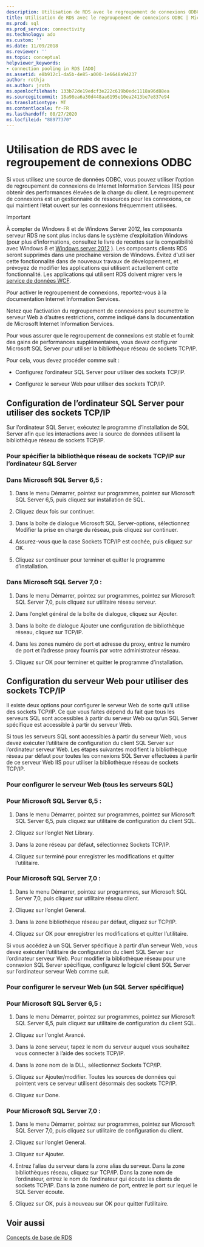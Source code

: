 ```yaml
---
description: Utilisation de RDS avec le regroupement de connexions ODBC
title: Utilisation de RDS avec le regroupement de connexions ODBC | Microsoft Docs
ms.prod: sql
ms.prod_service: connectivity
ms.technology: ado
ms.custom: ''
ms.date: 11/09/2018
ms.reviewer: ''
ms.topic: conceptual
helpviewer_keywords:
- connection pooling in RDS [ADO]
ms.assetid: e8b912c1-da5b-4e85-a000-1e6648a94237
author: rothja
ms.author: jroth
ms.openlocfilehash: 133b72de19edcf3e222c619b0edc1118a96d88ea
ms.sourcegitcommit: 18a98ea6a30d448aa6195e10ea2413be7e837e94
ms.translationtype: MT
ms.contentlocale: fr-FR
ms.lasthandoff: 08/27/2020
ms.locfileid: "88977370"
---
```

# <a name="using-rds-with-odbc-connection-pooling"></a>Utilisation de RDS avec le regroupement de connexions ODBC
Si vous utilisez une source de données ODBC, vous pouvez utiliser l’option de regroupement de connexions de Internet Information Services (IIS) pour obtenir des performances élevées de la charge du client. Le regroupement de connexions est un gestionnaire de ressources pour les connexions, ce qui maintient l’état ouvert sur les connexions fréquemment utilisées.  
  
> [!IMPORTANT]
>  À compter de Windows 8 et de Windows Server 2012, les composants serveur RDS ne sont plus inclus dans le système d’exploitation Windows (pour plus d’informations, consultez le livre de recettes sur la compatibilité avec Windows 8 et [Windows server 2012](https://www.microsoft.com/download/details.aspx?id=27416) ). Les composants clients RDS seront supprimés dans une prochaine version de Windows. Évitez d'utiliser cette fonctionnalité dans de nouveaux travaux de développement, et prévoyez de modifier les applications qui utilisent actuellement cette fonctionnalité. Les applications qui utilisent RDS doivent migrer vers le [service de données WCF](https://go.microsoft.com/fwlink/?LinkId=199565).  
  
 Pour activer le regroupement de connexions, reportez-vous à la documentation Internet Information Services.  
  
 Notez que l’activation du regroupement de connexions peut soumettre le serveur Web à d’autres restrictions, comme indiqué dans la documentation de Microsoft Internet Information Services.  
  
 Pour vous assurer que le regroupement de connexions est stable et fournit des gains de performances supplémentaires, vous devez configurer Microsoft SQL Server pour utiliser la bibliothèque réseau de sockets TCP/IP.  
  
 Pour cela, vous devez procéder comme suit :  
  
-   Configurez l’ordinateur SQL Server pour utiliser des sockets TCP/IP.  
  
-   Configurez le serveur Web pour utiliser des sockets TCP/IP.  
  
## <a name="configuring-the-sql-server-computer-to-use-tcpip-sockets"></a>Configuration de l’ordinateur SQL Server pour utiliser des sockets TCP/IP  
 Sur l’ordinateur SQL Server, exécutez le programme d’installation de SQL Server afin que les interactions avec la source de données utilisent la bibliothèque réseau de sockets TCP/IP.  
  
### <a name="to-specify-the-tcpip-socket-network-library-on-the-sql-server-computer"></a>Pour spécifier la bibliothèque réseau de sockets TCP/IP sur l’ordinateur SQL Server  
  
### <a name="in-microsoft-sql-server-65"></a>Dans Microsoft SQL Server 6,5 :  
  
1.  Dans le menu Démarrer, pointez sur programmes, pointez sur Microsoft SQL Server 6,5, puis cliquez sur installation de SQL.  
  
2.  Cliquez deux fois sur continuer.  
  
3.  Dans la boîte de dialogue Microsoft SQL Server-options, sélectionnez Modifier la prise en charge du réseau, puis cliquez sur continuer.  
  
4.  Assurez-vous que la case Sockets TCP/IP est cochée, puis cliquez sur OK.  
  
5.  Cliquez sur continuer pour terminer et quitter le programme d’installation.  
  
### <a name="in-microsoft-sql-server-70"></a>Dans Microsoft SQL Server 7,0 :  
  
1.  Dans le menu Démarrer, pointez sur programmes, pointez sur Microsoft SQL Server 7,0, puis cliquez sur utilitaire réseau serveur.  
  
2.  Dans l’onglet général de la boîte de dialogue, cliquez sur Ajouter.  
  
3.  Dans la boîte de dialogue Ajouter une configuration de bibliothèque réseau, cliquez sur TCP/IP.  
  
4.  Dans les zones numéro de port et adresse du proxy, entrez le numéro de port et l’adresse proxy fournis par votre administrateur réseau.  
  
5.  Cliquez sur OK pour terminer et quitter le programme d’installation.  
  
## <a name="configuring-the-web-server-to-use-tcpip-sockets"></a>Configuration du serveur Web pour utiliser des sockets TCP/IP  
 Il existe deux options pour configurer le serveur Web de sorte qu’il utilise des sockets TCP/IP. Ce que vous faites dépend du fait que tous les serveurs SQL sont accessibles à partir du serveur Web ou qu’un SQL Server spécifique est accessible à partir du serveur Web.  
  
 Si tous les serveurs SQL sont accessibles à partir du serveur Web, vous devez exécuter l’utilitaire de configuration du client SQL Server sur l’ordinateur serveur Web. Les étapes suivantes modifient la bibliothèque réseau par défaut pour toutes les connexions SQL Server effectuées à partir de ce serveur Web IIS pour utiliser la bibliothèque réseau de sockets TCP/IP.  
  
### <a name="to-configure-the-web-server-all-sql-servers"></a>Pour configurer le serveur Web (tous les serveurs SQL)  
  
### <a name="for-microsoft-sql-server-65"></a>Pour Microsoft SQL Server 6,5 :  
  
1.  Dans le menu Démarrer, pointez sur programmes, pointez sur Microsoft SQL Server 6,5, puis cliquez sur utilitaire de configuration du client SQL.  
  
2.  Cliquez sur l’onglet Net Library.  
  
3.  Dans la zone réseau par défaut, sélectionnez Sockets TCP/IP.  
  
4.  Cliquez sur terminé pour enregistrer les modifications et quitter l’utilitaire.  
  
### <a name="for-microsoft-sql-server-70"></a>Pour Microsoft SQL Server 7,0 :  
  
1.  Dans le menu Démarrer, pointez sur programmes, sur Microsoft SQL Server 7,0, puis cliquez sur utilitaire réseau client.  
  
2.  Cliquez sur l’onglet General.  
  
3.  Dans la zone bibliothèque réseau par défaut, cliquez sur TCP/IP.  
  
4.  Cliquez sur OK pour enregistrer les modifications et quitter l’utilitaire.  
  
 Si vous accédez à un SQL Server spécifique à partir d’un serveur Web, vous devez exécuter l’utilitaire de configuration du client SQL Server sur l’ordinateur serveur Web. Pour modifier la bibliothèque réseau pour une connexion SQL Server spécifique, configurez le logiciel client SQL Server sur l’ordinateur serveur Web comme suit.  
  
### <a name="to-configure-the-web-server-a-specific-sql-server"></a>Pour configurer le serveur Web (un SQL Server spécifique)  
  
### <a name="for-microsoft-sql-server-65"></a>Pour Microsoft SQL Server 6,5 :  
  
1.  Dans le menu Démarrer, pointez sur programmes, pointez sur Microsoft SQL Server 6,5, puis cliquez sur utilitaire de configuration du client SQL.  
  
2.  Cliquez sur l'onglet Avancé.  
  
3.  Dans la zone serveur, tapez le nom du serveur auquel vous souhaitez vous connecter à l’aide des sockets TCP/IP.  
  
4.  Dans la zone nom de la DLL, sélectionnez Sockets TCP/IP.  
  
5.  Cliquez sur Ajouter/modifier. Toutes les sources de données qui pointent vers ce serveur utilisent désormais des sockets TCP/IP.  
  
6.  Cliquez sur Done.  
  
### <a name="for-microsoft-sql-server-70"></a>Pour Microsoft SQL Server 7,0 :  
  
1.  Dans le menu Démarrer, pointez sur programmes, pointez sur Microsoft SQL Server 7,0, puis cliquez sur utilitaire de configuration du client.  
  
2.  Cliquez sur l’onglet General.  
  
3.  Cliquez sur Ajouter.  
  
4.  Entrez l’alias du serveur dans la zone alias du serveur. Dans la zone bibliothèques réseau, cliquez sur TCP/IP. Dans la zone nom de l’ordinateur, entrez le nom de l’ordinateur qui écoute les clients de sockets TCP/IP. Dans la zone numéro de port, entrez le port sur lequel le SQL Server écoute.  
  
5.  Cliquez sur OK, puis à nouveau sur OK pour quitter l’utilitaire.  
  
## <a name="see-also"></a>Voir aussi  
 [Concepts de base de RDS](./rds-fundamentals.md)